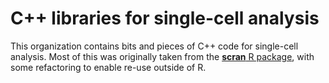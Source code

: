 # C++ libraries for single-cell analysis

This organization contains bits and pieces of C++ code for single-cell analysis.
Most of this was originally taken from the [**scran** R package](https://bioconductor.org/packages/scran),
with some refactoring to enable re-use outside of R.
